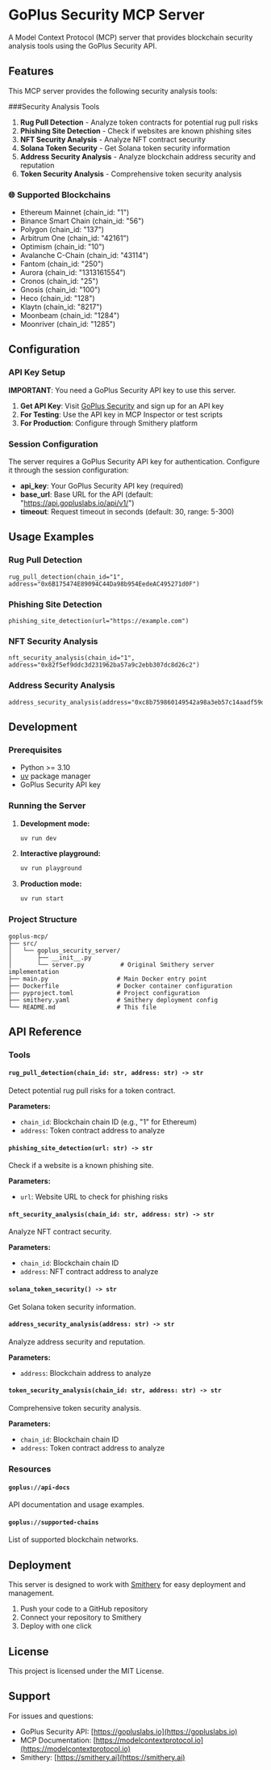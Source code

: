 # GoPlus Security MCP Server

A Model Context Protocol (MCP) server that provides blockchain security analysis tools using the GoPlus Security API.

## Features

This MCP server provides the following security analysis tools:

###Security Analysis Tools

1. **Rug Pull Detection** - Analyze token contracts for potential rug pull risks
2. **Phishing Site Detection** - Check if websites are known phishing sites
3. **NFT Security Analysis** - Analyze NFT contract security
4. **Solana Token Security** - Get Solana token security information
5. **Address Security Analysis** - Analyze blockchain address security and reputation
6. **Token Security Analysis** - Comprehensive token security analysis

### 🌐 Supported Blockchains

- Ethereum Mainnet (chain_id: "1")
- Binance Smart Chain (chain_id: "56")
- Polygon (chain_id: "137")
- Arbitrum One (chain_id: "42161")
- Optimism (chain_id: "10")
- Avalanche C-Chain (chain_id: "43114")
- Fantom (chain_id: "250")
- Aurora (chain_id: "1313161554")
- Cronos (chain_id: "25")
- Gnosis (chain_id: "100")
- Heco (chain_id: "128")
- Klaytn (chain_id: "8217")
- Moonbeam (chain_id: "1284")
- Moonriver (chain_id: "1285")

## Configuration

### API Key Setup

**IMPORTANT**: You need a GoPlus Security API key to use this server.

1. **Get API Key**: Visit [GoPlus Security](https://gopluslabs.io/) and sign up for an API key
2. **For Testing**: Use the API key in MCP Inspector or test scripts
3. **For Production**: Configure through Smithery platform

### Session Configuration

The server requires a GoPlus Security API key for authentication. Configure it through the session configuration:

- **api_key**: Your GoPlus Security API key (required)
- **base_url**: Base URL for the API (default: "https://api.gopluslabs.io/api/v1/")
- **timeout**: Request timeout in seconds (default: 30, range: 5-300)

## Usage Examples

### Rug Pull Detection
```
rug_pull_detection(chain_id="1", address="0x6B175474E89094C44Da98b954EedeAC495271d0F")
```

### Phishing Site Detection
```
phishing_site_detection(url="https://example.com")
```

### NFT Security Analysis
```
nft_security_analysis(chain_id="1", address="0x82f5ef9ddc3d231962ba57a9c2ebb307dc8d26c2")
```

### Address Security Analysis
```
address_security_analysis(address="0xc8b759860149542a98a3eb57c14aadf59d6d89b9")
```

## Development

### Prerequisites

- Python >= 3.10
- [uv](https://docs.astral.sh/uv/getting-started/installation/) package manager
- GoPlus Security API key

### Running the Server

1. **Development mode:**
   ```bash
   uv run dev
   ```

2. **Interactive playground:**
   ```bash
   uv run playground
   ```

3. **Production mode:**
   ```bash
   uv run start
   ```

### Project Structure

```
goplus-mcp/
├── src/
│   └── goplus_security_server/
│       ├── __init__.py
│       └── server.py          # Original Smithery server implementation
├── main.py                   # Main Docker entry point
├── Dockerfile                # Docker container configuration
├── pyproject.toml            # Project configuration
├── smithery.yaml             # Smithery deployment config
└── README.md                 # This file
```

## API Reference

### Tools

#### `rug_pull_detection(chain_id: str, address: str) -> str`
Detect potential rug pull risks for a token contract.

**Parameters:**
- `chain_id`: Blockchain chain ID (e.g., "1" for Ethereum)
- `address`: Token contract address to analyze

#### `phishing_site_detection(url: str) -> str`
Check if a website is a known phishing site.

**Parameters:**
- `url`: Website URL to check for phishing risks

#### `nft_security_analysis(chain_id: str, address: str) -> str`
Analyze NFT contract security.

**Parameters:**
- `chain_id`: Blockchain chain ID
- `address`: NFT contract address to analyze

#### `solana_token_security() -> str`
Get Solana token security information.

#### `address_security_analysis(address: str) -> str`
Analyze address security and reputation.

**Parameters:**
- `address`: Blockchain address to analyze

#### `token_security_analysis(chain_id: str, address: str) -> str`
Comprehensive token security analysis.

**Parameters:**
- `chain_id`: Blockchain chain ID
- `address`: Token contract address to analyze

### Resources

#### `goplus://api-docs`
API documentation and usage examples.

#### `goplus://supported-chains`
List of supported blockchain networks.

## Deployment

This server is designed to work with [Smithery](https://smithery.ai) for easy deployment and management.

1. Push your code to a GitHub repository
2. Connect your repository to Smithery
3. Deploy with one click

## License

This project is licensed under the MIT License.

## Support

For issues and questions:
- GoPlus Security API: [https://gopluslabs.io](https://gopluslabs.io)
- MCP Documentation: [https://modelcontextprotocol.io](https://modelcontextprotocol.io)
- Smithery: [https://smithery.ai](https://smithery.ai)